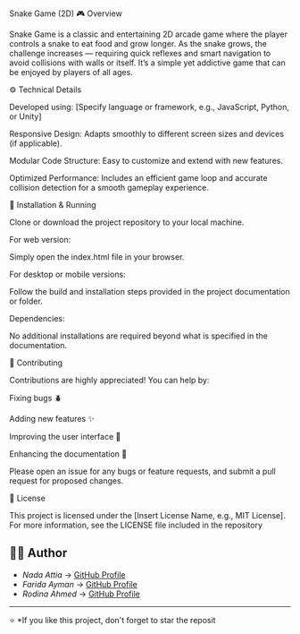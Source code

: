 Snake Game (2D)
🎮 Overview

Snake Game is a classic and entertaining 2D arcade game where the player controls a snake to eat food and grow longer. As the snake grows, the challenge increases — requiring quick reflexes and smart navigation to avoid collisions with walls or itself.
It’s a simple yet addictive game that can be enjoyed by players of all ages.

⚙️ Technical Details

Developed using: [Specify language or framework, e.g., JavaScript, Python, or Unity]

Responsive Design: Adapts smoothly to different screen sizes and devices (if applicable).

Modular Code Structure: Easy to customize and extend with new features.

Optimized Performance: Includes an efficient game loop and accurate collision detection for a smooth gameplay experience.

🚀 Installation & Running

Clone or download the project repository to your local machine.

For web version:

Simply open the index.html file in your browser.

For desktop or mobile versions:

Follow the build and installation steps provided in the project documentation or folder.

Dependencies:

No additional installations are required beyond what is specified in the documentation.

🤝 Contributing

Contributions are highly appreciated!
You can help by:

Fixing bugs 🪲

Adding new features ✨

Improving the user interface 🎨

Enhancing the documentation 📝

Please open an issue for any bugs or feature requests, and submit a pull request for proposed changes.

📜 License

This project is licensed under the [Insert License Name, e.g., MIT License].
For more information, see the LICENSE file included in the repository




## 🧑‍💻 Author

- *Nada Attia* → [GitHub Profile](https://github.com/NadaAttia04)  
- *Farida Ayman* → [GitHub Profile](https://github.com/FaridaAyman)  
- *Rodina Ahmed* → [GitHub Profile](https://github.com/RodinaAhmed)

---

⭐ *If you like this project, don't forget to star the reposit
